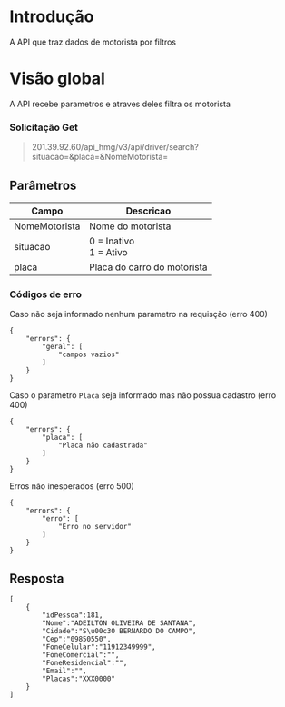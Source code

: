 # Introdução
A API que traz dados de motorista por filtros

 
# Visão global
A API recebe parametros e atraves deles filtra os motorista 


### Solicitação Get

> 201.39.92.60/api_hmg/v3/api/driver/search?situacao=&placa=&NomeMotorista=

## Parâmetros
|Campo                    |Descricao|               
|----------------|----------------|
|NomeMotorista|Nome do motorista|
|situacao|0 = Inativo<br>1 = Ativo|
|placa|Placa do carro do motorista|


### Códigos de erro 

Caso não seja informado nenhum parametro na requisção (erro 400)
```JS
{
    "errors": {
        "geral": [
            "campos vazios"
        ]
    }
}
```

Caso o parametro `Placa`  seja informado mas não possua cadastro  (erro 400)
```JS
{
    "errors": {
        "placa": [
            "Placa não cadastrada"
        ]
    }
}
```

Erros não inesperados (erro 500)
```JS
{
    "errors": {
        "erro": [
            "Erro no servidor"
        ]
    }
}
```
## Resposta

```JS
[  
	{  
		"idPessoa":181,  
		"Nome":"ADEILTON OLIVEIRA DE SANTANA",  
		"Cidade":"S\u00c3O BERNARDO DO CAMPO",  
		"Cep":"09850550",  
		"FoneCelular":"11912349999",  
		"FoneComercial":"",  
		"FoneResidencial":"",  
		"Email":"",  
		"Placas":"XXX0000"  
	}  
]
```
